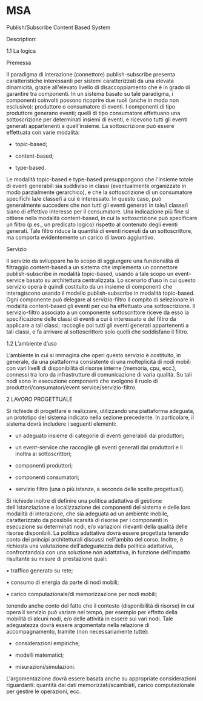 # MSA
Publish/Subscribe Content Based System

Description:

1.1 La logica

Premessa

Il paradigma di interazione (connettore) publish-subscribe presenta caratteristiche interessanti per sistemi caratterizzati da una elevata dinamicità, grazie all'elevato livello di disaccoppiamento che è in grado di garantire tra componenti.
In un sistema basato su tale paradigma, i componenti coinvolti possono ricoprire due ruoli (anche in modo non esclusivo): produttore o consumatore di eventi. I componenti di tipo produttore generano eventi; quelli di tipo consumatore effettuano una sottoscrizione per determinati insiemi di eventi, e ricevono tutti gli eventi generati appartenenti a quell'insieme.
La sottoscrizione può essere effettuata con varie modalità:

- topic-based;

- content-based;

- type-based.

Le modalità topic-based e type-based presuppongono che l'insieme totale di eventi generabili sia suddiviso in classi (eventualmente organizzate in modo parzialmente gerarchico), e che la sottoscrizione di un consumatore specifichi la/e classe/i a cui è interessato. In questo caso, può generalmente succedere che non tutti gli eventi generati in tale/i classe/i siano di effettivo interesse per il consumatore. Una indicazione più fine si ottiene nella modalità content-based, in cui la sottoscrizione può specificare un filtro (p.es., un predicato logico) rispetto al contenuto degli eventi generati.
Tale filtro riduce la quantità di eventi ricevuti da un sottoscrittore, ma comporta evidentemente un carico di lavoro aggiuntivo.

Servizio

Il servizio da sviluppare ha lo scopo di aggiungere una funzionalità di filtraggio content-based a un sistema che implementa un connettore publish-subscribe in modalità topic-based, usando a tale scopo un event-service basato su architettura centralizzata.
Lo scenario d'uso in cui questo servizio opera è quindi costituito da un insieme di componenti che interagiscono usando il modello publish-subscribe in modalità topic-based. Ogni componente può delegare al servizio-filtro il compito di selezionare in modalità content-based gli eventi per cui ha effettuato una sottoscrizione.
Il servizio-filtro associato a un componente sottoscrittore riceve da esso la specificazione delle classi di eventi a cui è interessato e del filtro da applicare a tali classi; raccoglie poi tutti gli eventi generati appartenenti a tali classi, e fa arrivare al sottoscrittore solo quelli che soddisfano il filtro.

1.2 L’ambiente d’uso

L’ambiente in cui si immagina che operi questo servizio è costituito, in generale, da una piattaforma consistente di una molteplicità di nodi mobili con vari livelli di disponibilità di risorse interne (memoria, cpu, ecc.), connessi tra loro da infrastrutture di comunicazione di varia qualità. Su tali nodi sono in esecuzione componenti che svolgono il ruolo di produttori/consumatori/event service/servizio-filtro.

2 LAVORO PROGETTUALE

Si richiede di progettare e realizzare, utilizzando una piattaforma adeguata, un prototipo del sistema indicato nella sezione precedente. In particolare, il sistema dovrà includere i seguenti elementi:

- un adeguato insieme di categorie di eventi generabili dai produttori;

- un event-service che raccoglie gli eventi generati dai produttori e li inoltra ai sottoscrittori;

- componenti produttori;

- componenti consumatori;

- servizio filtro (una o più istanze, a seconda delle scelte progettuali).

Si richiede inoltre di definire una politica adattativa di gestione dell'istanziazione e localizzazione dei componenti del sistema e delle loro modalità di interazione, che sia adeguata ad un ambiente mobile, caratterizzato da possibile scarsità di risorse per i componenti in esecuzione su determinati nodi, e/o variazioni rilevanti della qualità delle risorse disponibili. La politica adattativa dovrà essere progettata tenendo conto dei principi architetturali discussi nell'ambito del corso.
Inoltre, è richiesta una valutazione dell'adeguatezza della politica adattativa, confrontandola con una soluzione non adattativa, in funzione dell'impatto risultante su misure di prestazione quali:

• traffico generato su rete;

• consumo di energia da parte di nodi mobili;

• carico computazionale/di memorizzazione per nodi mobili;

tenendo anche conto del fatto che il contesto (disponibilità di risorse) in cui opera il servizio può variare nel tempo, per esempio per effetto della mobilità di alcuni nodi, e/o delle attività in essere sui vari nodi. Tale adeguatezza dovrà essere argomentata nella relazione di accompagnamento, tramite (non necessariamente tutte):

- considerazioni empiriche;

- modelli matematici;

- misurazioni/simulazioni.

L'argomentazione dovrà essere basata anche su appropriate considerazioni riguardanti: quantità dei dati memorizzati/scambiati, carico computazionale per gestire le operazioni, ecc.